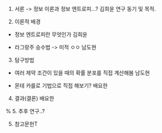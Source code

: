1. 서론 -> 정보 이론과 정보 엔트로피...?
김희윤
연구 동기 및 목적.

2. 이론적 배경
- 정보 엔트로피란 무엇인가
김희윤

- 라그랑주 승수법 -> 미적 ㅇㅇ
남도현

3. 탐구방법
- 여러 제약 조건이 있을 때의 확률 분포를 직접 계산해봄
남도현

- 몬테 카를로 기법으로 직접 해보기?
배요한

4. 결과(결론)
배요한

% 5. 추후 연구..?

5. 참고문헌T